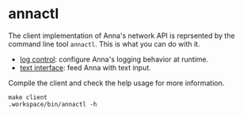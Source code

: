 # annactl
The client implementation of Anna's network API is reprsented by the command
line tool `annactl`. This is what you can do with it.

- [log control](control.md#log): configure Anna's logging behavior at runtime.
- [text interface](interface.md#text): feed Anna with text input.

Compile the client and check the help usage for more information.

```
make client
.workspace/bin/annactl -h
```
